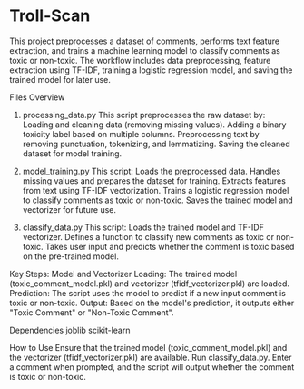 # Troll-Scan
This project preprocesses a dataset of comments, performs text feature extraction, and trains a machine learning model to classify comments as toxic or non-toxic. The workflow includes data preprocessing, feature extraction using TF-IDF, training a logistic regression model, and saving the trained model for later use.

Files Overview
1. processing_data.py
This script preprocesses the raw dataset by:
Loading and cleaning data (removing missing values).
Adding a binary toxicity label based on multiple columns.
Preprocessing text by removing punctuation, tokenizing, and lemmatizing.
Saving the cleaned dataset for model training.

3. model_training.py
This script:
Loads the preprocessed data.
Handles missing values and prepares the dataset for training.
Extracts features from text using TF-IDF vectorization.
Trains a logistic regression model to classify comments as toxic or non-toxic.
Saves the trained model and vectorizer for future use.

3. classify_data.py
This script:
Loads the trained model and TF-IDF vectorizer.
Defines a function to classify new comments as toxic or non-toxic.
Takes user input and predicts whether the comment is toxic based on the pre-trained model.

Key Steps:
Model and Vectorizer Loading: The trained model (toxic_comment_model.pkl) and vectorizer (tfidf_vectorizer.pkl) are loaded.
Prediction: The script uses the model to predict if a new input comment is toxic or non-toxic.
Output: Based on the model's prediction, it outputs either "Toxic Comment" or "Non-Toxic Comment".

Dependencies
joblib
scikit-learn

How to Use
Ensure that the trained model (toxic_comment_model.pkl) and the vectorizer (tfidf_vectorizer.pkl) are available.
Run classify_data.py.
Enter a comment when prompted, and the script will output whether the comment is toxic or non-toxic.
